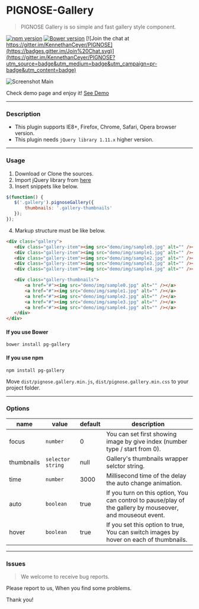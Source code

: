 PIGNOSE-Gallery
===============

> PIGNOSE Gallery is so simple and fast gallery style component.

[![npm version](https://badge.fury.io/js/pg-gallery.svg)](https://badge.fury.io/js/pg-gallery) [![Bower version](https://badge.fury.io/bo/pg-gallery.svg)](https://badge.fury.io/bo/pg-gallery) [![Join the chat at https://gitter.im/KennethanCeyer/PIGNOSE](https://badges.gitter.im/Join%20Chat.svg)](https://gitter.im/KennethanCeyer/PIGNOSE?utm_source=badge&utm_medium=badge&utm_campaign=pr-badge&utm_content=badge)

![Screenshot Main](http://www.pigno.se/barn/PIGNOSE-Gallery/demo/img/screenshot_main.png)

Check demo page and enjoy it! [See Demo](http://www.pigno.se/barn/PIGNOSE-Gallery)

----

### Description

- This plugin supports IE8+, Firefox, Chrome, Safari, Opera browser version.
- This plugin needs `jQuery library 1.11.x` higher version.

----

### Usage

1. Download or Clone the sources.
2. Import jQuery library from [here](http://jquery.com/download/)
3. Insert snippets like below.

 ```javascript
$(function() {
	$('.gallery').pignoseGallery({
		thumbnails: '.gallery-thumbnails'
	});
});
```
4. Markup structure must be like below.

 ```html
<div class="gallery">
	<div class="gallery-item"><img src="demo/img/sample0.jpg" alt="" /></div>
	<div class="gallery-item"><img src="demo/img/sample1.jpg" alt="" /></div>
	<div class="gallery-item"><img src="demo/img/sample2.jpg" alt="" /></div>
	<div class="gallery-item"><img src="demo/img/sample3.jpg" alt="" /></div>
	<div class="gallery-item"><img src="demo/img/sample4.jpg" alt="" /></div>

	<div class="gallery-thumbnails">
		<a href="#"><img src="demo/img/sample0.jpg" alt="" /></a>
		<a href="#"><img src="demo/img/sample1.jpg" alt="" /></a>
		<a href="#"><img src="demo/img/sample2.jpg" alt="" /></a>
		<a href="#"><img src="demo/img/sample3.jpg" alt="" /></a>
		<a href="#"><img src="demo/img/sample4.jpg" alt="" /></a>
	</div>
</div>
```

#### If you use Bower

 ```shell
bower install pg-gallery
 ```

#### If you use npm

 ```shell
npm install pg-gallery
 ```
  
Move `dist/pignose.gallery.min.js`, `dist/pignose.gallery.min.css` to your project folder.

----

### Options
| name | value           | default | description |
|------|-----------------|---------|-------------|
| focus | `number` | 0 | You can set first showing image by give index (number type / start from 0). |
| thumbnails | `selector string` | null | Gallery's thumbnails wrapper selctor string. |
| time | `number` | 3000 | Millisecond time of the delay the auto change animation. |
| auto | `boolean` | true | 	If you turn on this option, You can control to pause/play of the gallery by mouseover, and mouseout event. |
| hover | `boolean` | true | If you set this option to true, You can switch images by hover on each of thumbnails. |

----

### Issues

> We welcome to receive bug reports.

Please report to us, When you find some problems.

Thank you!
